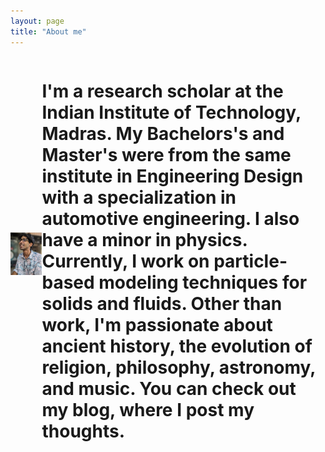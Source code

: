 ```yaml
---
layout: page
title: "About me"
---
```


<html>
  <head>
    <title>Pretty Paris</title>
  </head>
  <style>
  .container {
  display: flex;
  align-items: center;
  justify-content: center
}

img {
  max-width: 100%;
  max-height:100%;
}

.text {
  font-size: 10px;
  padding-left: 20px;
}
  </style>
  <body>

  <div class="container">
     <div class="image">
     <img src="pp3.png">
      </div>
      <div class="text">
        <h1>I'm a research scholar at the Indian Institute of Technology, Madras. My Bachelors's and Master's were from the same institute in Engineering Design with a specialization in automotive engineering. I also have a minor in physics. Currently, I work on particle-based modeling techniques for solids and fluids. Other than work, I'm passionate about ancient history, the evolution of religion, philosophy, astronomy, and music. You can check out my blog, where I post my thoughts.</h1>
      </div>
  </div>
  <body>
   
</html>
 

